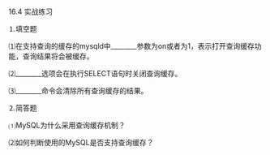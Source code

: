 ### 
  16.4 实战练习


⒈填空题

⑴在支持查询的缓存的mysqld中________参数为on或者为1，表示打开查询缓存功能，查询结果将会被缓存。

⑵________选项会在执行SELECT语句时关闭查询缓存。

⑶________命令会清除所有查询缓存的结果。

⒉简答题

⑴MySQL为什么采用查询缓存机制？

⑵如何判断使用的MySQL是否支持查询缓存？

